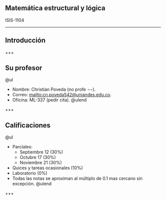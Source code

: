 ## Matemática estructural y lógica

ISIS-1104

---

## Introducción

+++

## Su profesor

@ul
- Nombre: Christian Poveda (no profe ¬¬). 
- Correo: <mailto:cn.poveda542@uniandes.edu.co>.
- Oficina: ML-337 (pedir cita).
@ulend

+++

## Calificaciones

@ul
- Parciales:
    - Septiembre 12 (30%)
    - Octubre 17 (30%)
    - Noviembre 21 (30%)
- Quices y tareas ocasionales (10%)
- Laboratorio (0%)
- Todas las notas se aproximan al múltiplo de 0.1 mas cercano sin excepción.
@ulend

+++
